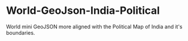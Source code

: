 # World-GeoJson-India-Political
World mini GeoJSON more aligned with the Political Map of India and it's boundaries. 
